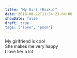 ```yaml
---
title: "My Girl (Haiku)"
date: 2018-08-22T11:54:21-04:00
showDate: false
draft: true
tags: ["love", "poem"]
---
```


My girlfriend is cool  
She makes me very happy  
I love her a lot